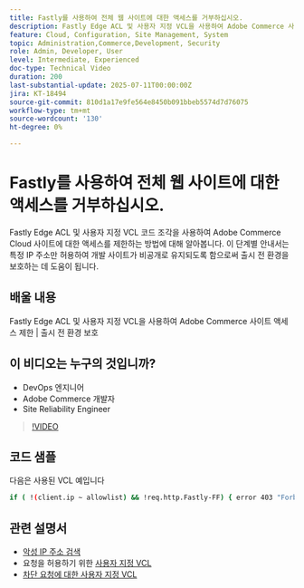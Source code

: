 ```yaml
---
title: Fastly를 사용하여 전체 웹 사이트에 대한 액세스를 거부하십시오.
description: Fastly Edge ACL 및 사용자 지정 VCL을 사용하여 Adobe Commerce 사이트 액세스 제한
feature: Cloud, Configuration, Site Management, System
topic: Administration,Commerce,Development, Security
role: Admin, Developer, User
level: Intermediate, Experienced
doc-type: Technical Video
duration: 200
last-substantial-update: 2025-07-11T00:00:00Z
jira: KT-18494
source-git-commit: 810d1a17e9fe564e8450b091bbeb5574d7d76075
workflow-type: tm+mt
source-wordcount: '130'
ht-degree: 0%

---
```



# Fastly를 사용하여 전체 웹 사이트에 대한 액세스를 거부하십시오.

Fastly Edge ACL 및 사용자 지정 VCL 코드 조각을 사용하여 Adobe Commerce Cloud 사이트에 대한 액세스를 제한하는 방법에 대해 알아봅니다. 이 단계별 안내서는 특정 IP 주소만 허용하여 개발 사이트가 비공개로 유지되도록 함으로써 출시 전 환경을 보호하는 데 도움이 됩니다.

## 배울 내용

Fastly Edge ACL 및 사용자 지정 VCL을 사용하여 Adobe Commerce 사이트 액세스 제한 | 출시 전 환경 보호

## 이 비디오는 누구의 것입니까?

* DevOps 엔지니어
* Adobe Commerce 개발자
* Site Reliability Engineer

>[!VIDEO](https://video.tv.adobe.com/v/3464779/?learn=on&enablevpops)

## 코드 샘플

다음은 사용된 VCL 예입니다

```BASH
if ( !(client.ip ~ allowlist) && !req.http.Fastly-FF) { error 403 "Forbidden";}
```

## 관련 설명서

* [악성 IP 주소 검색](https://experienceleague.adobe.com/ko/docs/commerce-learn/tutorials/tools/new-relic/malicious-ip)
* 요청을 허용하기 위한 [사용자 지정 VCL](https://experienceleague.adobe.com/ko/docs/commerce-on-cloud/user-guide/cdn/custom-vcl-snippets/fastly-vcl-allowlist)
* [차단 요청에 대한 사용자 지정 VCL](https://experienceleague.adobe.com/ko/docs/commerce-on-cloud/user-guide/cdn/custom-vcl-snippets/fastly-vcl-blocking)